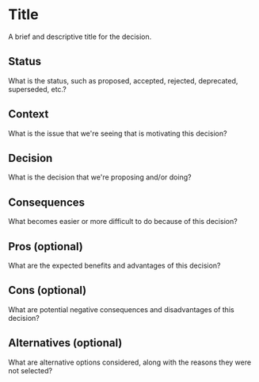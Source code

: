 # Title

A brief and descriptive title for the decision.

## Status

What is the status, such as proposed, accepted, rejected, deprecated, superseded, etc.?

## Context

What is the issue that we're seeing that is motivating this decision?

## Decision

What is the decision that we're proposing and/or doing?

## Consequences

What becomes easier or more difficult to do because of this decision?

## Pros (optional)

What are the expected benefits and advantages of this decision?

## Cons (optional)

What are potential negative consequences and disadvantages of this decision?

## Alternatives (optional)

What are alternative options considered, along with the reasons they were not selected?
